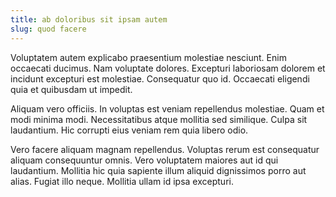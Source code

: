 ```yaml
---
title: ab doloribus sit ipsam autem
slug: quod facere
---
```


Voluptatem autem explicabo praesentium molestiae nesciunt. Enim occaecati ducimus. Nam voluptate dolores. Excepturi laboriosam dolorem et incidunt excepturi est molestiae. Consequatur quo id. Occaecati eligendi quia et quibusdam ut impedit.

Aliquam vero officiis. In voluptas est veniam repellendus molestiae. Quam et modi minima modi. Necessitatibus atque mollitia sed similique. Culpa sit laudantium. Hic corrupti eius veniam rem quia libero odio.

Vero facere aliquam magnam repellendus. Voluptas rerum est consequatur aliquam consequuntur omnis. Vero voluptatem maiores aut id qui laudantium. Mollitia hic quia sapiente illum aliquid dignissimos porro aut alias. Fugiat illo neque. Mollitia ullam id ipsa excepturi.
